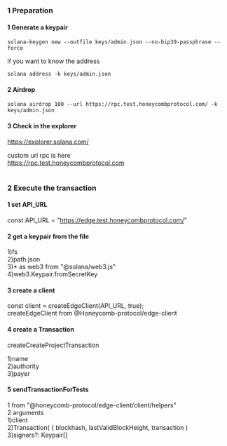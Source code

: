 ### 1 Preparation

#### 1 Generate a keypair

```
solana-keygen new --outfile keys/admin.json --no-bip39-passphrase --force
```

if you want to know the address

```
solana address -k keys/admin.json
```

#### 2 Airdrop

```
solana airdrop 100 --url https://rpc.test.honeycombprotocol.com/ -k keys/admin.json
```

#### 3 Check in the explorer

https://explorer.solana.com/

custom url rpc is here  
https://rpc.test.honeycombprotocol.com

#

### 2 Execute the transaction

#### 1 set API_URL

const API_URL = "https://edge.test.honeycombprotocol.com/"

#### 2 get a keypair from the file

1)fs  
2)path.json  
3)\* as web3 from "@solana/web3.js"  
4)web3.Keypair.fromSecretKey

#### 3 create a client

const client = createEdgeClient<true>(API_URL, true);  
createEdgeClient from @Honeycomb-protocol/edge-client

#### 4 create a Transaction

createCreateProjectTransaction

1)name  
2)authority  
3)payer

#### 5 sendTransactionForTests

1 from "@honeycomb-protocol/edge-client/client/helpers"  
2 arguments  
1)client  
2)Transaction( { blockhash, lastValidBlockHeight, transaction )  
3)signers?: Keypair[]
